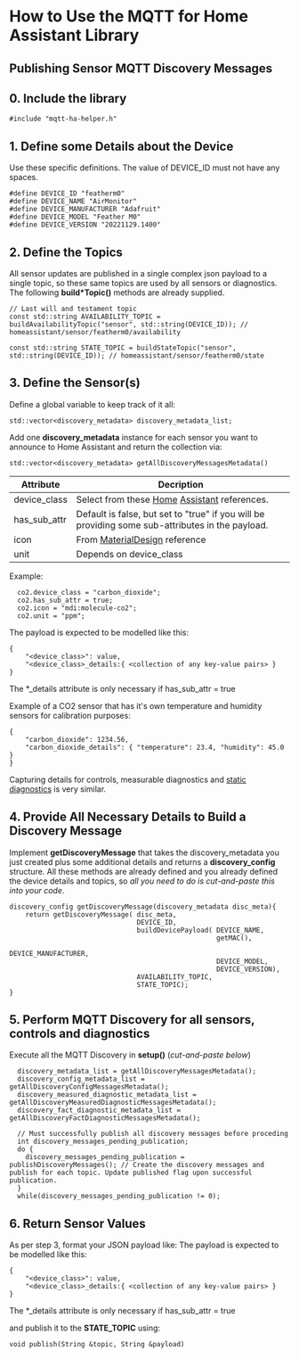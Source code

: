 # How to Use the MQTT for Home Assistant Library #
## Publishing Sensor MQTT Discovery Messages ##

## 0. Include the library ##
```
#include "mqtt-ha-helper.h"
```

## 1. Define some Details about the Device ##

Use these specific definitions. The value of DEVICE_ID must not have any spaces.
```
#define DEVICE_ID "featherm0"
#define DEVICE_NAME "AirMonitor"
#define DEVICE_MANUFACTURER "Adafruit"
#define DEVICE_MODEL "Feather M0"
#define DEVICE_VERSION "20221129.1400"
```

## 2. Define the Topics ##

All sensor updates are published in a single complex json payload to a single topic, so these same topics are used by all sensors or diagnostics.
The following **build*Topic()** methods are already supplied.
```
// Last will and testament topic
const std::string AVAILABILITY_TOPIC = buildAvailabilityTopic("sensor", std::string(DEVICE_ID)); // homeassistant/sensor/featherm0/availability

const std::string STATE_TOPIC = buildStateTopic("sensor", std::string(DEVICE_ID)); // homeassistant/sensor/featherm0/state
```

## 3. Define the Sensor(s) ##

Define a global variable to keep track of it all:
```
std::vector<discovery_metadata> discovery_metadata_list; 
```

Add one **discovery_metadata** instance for each sensor you want to announce to Home Assistant and return the collection via:
```
std::vector<discovery_metadata> getAllDiscoveryMessagesMetadata()
```

Attribute | Decription
--|--
device_class | Select from these [Home](https://www.home-assistant.io/integrations/sensor/#device-class) [Assistant](https://developers.home-assistant.io/docs/core/entity/sensor?_highlight=device&_highlight=class#available-device-classes) references.
has_sub_attr | Default is false, but set to "true" if you will be providing some sub-attributes in the payload.
icon | From [MaterialDesign](https://materialdesignicons.com/) reference
unit | Depends on device_class

Example:
```
  co2.device_class = "carbon_dioxide";
  co2.has_sub_attr = true; 
  co2.icon = "mdi:molecule-co2";
  co2.unit = "ppm"; 
```

The payload is expected to be modelled like this:
```
{
    "<device_class>": value,
    "<device_class>_details:{ <collection of any key-value pairs> }
}
```
The *_details attribute is only necessary if has_sub_attr = true

Example of a CO2 sensor that has it's own temperature and humidity sensors for calibration purposes:
```
{
    "carbon_dioxide": 1234.56,
    "carbon_dioxide_details": { "temperature": 23.4, "humidity": 45.0 }
}
```
Capturing details for controls, measurable diagnostics and [static diagnostics](Discovery_DiagnosticFact.md) is very similar.

## 4. Provide All Necessary Details to Build a Discovery Message ##

Implement **getDiscoveryMessage** that takes the discovery_metadata you just created plus some additional details and returns a **discovery_config** structure. All these methods are already defined and you already defined the device details and topics, so *all you need to do is cut-and-paste this into your code*.
```
discovery_config getDiscoveryMessage(discovery_metadata disc_meta){
    return getDiscoveryMessage( disc_meta, 
                                DEVICE_ID, 
                                buildDevicePayload( DEVICE_NAME, 
                                                    getMAC(), 
                                                    DEVICE_MANUFACTURER, 
                                                    DEVICE_MODEL, 
                                                    DEVICE_VERSION), 
                                AVAILABILITY_TOPIC, 
                                STATE_TOPIC);
}
```
## 5. Perform MQTT Discovery for all sensors, controls and diagnostics ##

Execute all the MQTT Discovery in **setup()** (*cut-and-paste below*)
```
  discovery_metadata_list = getAllDiscoveryMessagesMetadata(); 
  discovery_config_metadata_list = getAllDiscoveryConfigMessagesMetadata();
  discovery_measured_diagnostic_metadata_list = getAllDiscoveryMeasuredDiagnosticMessagesMetadata();
  discovery_fact_diagnostic_metadata_list = getAllDiscoveryFactDiagnosticMessagesMetadata();
  
  // Must successfully publish all discovery messages before proceding
  int discovery_messages_pending_publication;
  do {
    discovery_messages_pending_publication = publishDiscoveryMessages(); // Create the discovery messages and publish for each topic. Update published flag upon successful publication.
  }
  while(discovery_messages_pending_publication != 0);
```
## 6. Return Sensor Values ##

As per step 3, format your JSON payload like:
The payload is expected to be modelled like this:
```
{
    "<device_class>": value,
    "<device_class>_details:{ <collection of any key-value pairs> }
}
```
The *_details attribute is only necessary if has_sub_attr = true

and publish it to the **STATE_TOPIC** using:
```
void publish(String &topic, String &payload)
```
